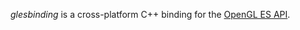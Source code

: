 *glesbinding* is a cross-platform C++ binding for the [OpenGL ES API](https://www.khronos.org/opengles/).
